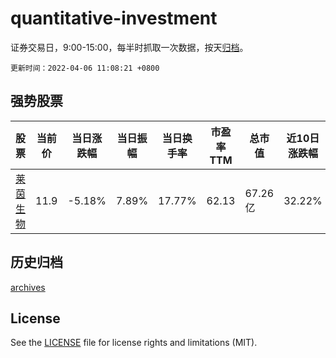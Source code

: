 # quantitative-investment

证券交易日，9:00-15:00，每半时抓取一次数据，按天[归档](archives)。

`更新时间：2022-04-06 11:08:21 +0800`

## 强势股票

|股票|当前价|当日涨跌幅|当日振幅|当日换手率|市盈率TTM|总市值|近10日涨跌幅|
|----|----|----|----|----|----|----|----|
|[莱茵生物](https://xueqiu.com/S/SZ002166)|11.9|-5.18%|7.89%|17.77%|62.13|67.26亿|32.22%|

## 历史归档

[archives](archives)

## License

See the [LICENSE](LICENSE) file for license rights and limitations (MIT).